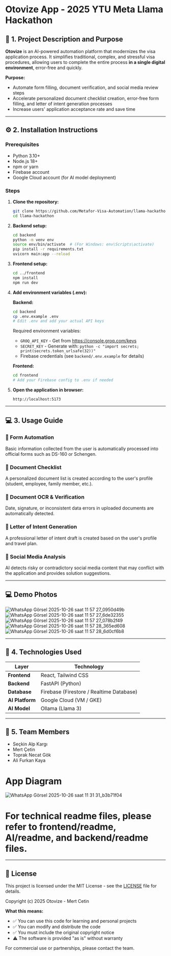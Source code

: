 # Otovize App - 2025 YTU Meta Llama Hackathon

## 🧭 1. Project Description and Purpose

**Otovize** is an AI-powered automation platform that modernizes the visa application process.
It simplifies traditional, complex, and stressful visa procedures, allowing users to complete the entire process **in a single digital environment**, error-free and quickly.

**Purpose:**
- Automate form filling, document verification, and social media review steps
- Accelerate personalized document checklist creation, error-free form filling, and letter of intent generation processes
- Increase users' application acceptance rate and save time  

---

## ⚙️ 2. Installation Instructions  

### Prerequisites
- Python 3.10+
- Node.js 18+
- npm or yarn
- Firebase account
- Google Cloud account (for AI model deployment)

### Steps  

1. **Clone the repository:**
   ```bash
   git clone https://github.com/Metafor-Visa-Automation/llama-hackathon.git
   cd llama-hackathon
   ```

2. **Backend setup:**
   ```bash
   cd backend
   python -m venv env
   source env/bin/activate  # (For Windows: env\Scripts\activate)
   pip install -r requirements.txt
   uvicorn main:app --reload
   ```

3. **Frontend setup:**
   ```bash
   cd ../frontend
   npm install
   npm run dev
   ```

4. **Add environment variables (.env):**

   **Backend:**
   ```bash
   cd backend
   cp .env.example .env
   # Edit .env and add your actual API keys
   ```

   Required environment variables:
   - `GROQ_API_KEY` - Get from https://console.groq.com/keys
   - `SECRET_KEY` - Generate with: `python -c "import secrets; print(secrets.token_urlsafe(32))"`
   - Firebase credentials (see `backend/.env.example` for details)

   **Frontend:**
   ```bash
   cd frontend
   # Add your Firebase config to .env if needed
   ```

5. **Open the application in browser:**
   ```
   http://localhost:5173
   ```

---

## 💻 3. Usage Guide

### 🔹 Form Automation
Basic information collected from the user is automatically processed into official forms such as DS-160 or Schengen.

### 🔹 Document Checklist
A personalized document list is created according to the user's profile (student, employee, family member, etc.).

### 🔹 Document OCR & Verification
Date, signature, or inconsistent data errors in uploaded documents are automatically detected.

### 🔹 Letter of Intent Generation
A professional letter of intent draft is created based on the user's profile and travel plan.

### 🔹 Social Media Analysis
AI detects risky or contradictory social media content that may conflict with the application and provides solution suggestions.

---
## 💻 Demo Photos
![WhatsApp Görsel 2025-10-26 saat 11 57 27_0950d49b](https://github.com/user-attachments/assets/282633e9-acdc-4526-9ff5-853d5fcf41ae)
![WhatsApp Görsel 2025-10-26 saat 11 57 27_6de32355](https://github.com/user-attachments/assets/421c8565-dc70-4f28-88f9-1d2c2a2690f5)
![WhatsApp Görsel 2025-10-26 saat 11 57 27_078b2f49](https://github.com/user-attachments/assets/aabfd2e9-ba00-4de2-bb4f-9e6ab9d1ce15)
![WhatsApp Görsel 2025-10-26 saat 11 57 28_365ed608](https://github.com/user-attachments/assets/4c297643-fa11-4f3d-ad57-ec4f98a3a24a)
![WhatsApp Görsel 2025-10-26 saat 11 57 28_6d0cf6b8](https://github.com/user-attachments/assets/890dfe85-1720-43ad-9baa-8fc72d58441b)


---
## 🧠 4. Technologies Used

| Layer | Technology |
|--------|------------|
| **Frontend** | React, Tailwind CSS |
| **Backend** | FastAPI (Python) |
| **Database** | Firebase (Firestore / Realtime Database) |
| **AI Platform** | Google Cloud (VM / GKE) |
| **AI Model** | Ollama (Llama 3) |

---

## 👥 5. Team Members  

- Seçkin Alp Kargı  
- Mert Çetin  
- Toprak Necat Gök  
- Ali Furkan Kaya  

# App Diagram
![WhatsApp Görsel 2025-10-26 saat 11 31 31_b3b71f04](https://github.com/user-attachments/assets/906467a0-4d8d-4dcd-a6fb-5ba9375f32b8)

# For technical readme files, please refer to frontend/readme, AI/readme, and backend/readme files.

---

## 📄 License

This project is licensed under the MIT License - see the [LICENSE](LICENSE) file for details.

Copyright (c) 2025 Otovize - Mert Cetin

**What this means:**
- ✅ You can use this code for learning and personal projects
- ✅ You can modify and distribute the code
- ✅ You must include the original copyright notice
- ⚠️ The software is provided "as is" without warranty

For commercial use or partnerships, please contact the team.
